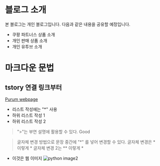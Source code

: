 # 블로그 소개

본 블로그는 개인 블로그입니다. 다음과 같은 내용을 공유할 예정입니다.

- 쿠팡 파트너스 상품 소개
- 개인 판매 상품 소개
- 개인 유투브 소개

# 마크다운 문법
## tstory 연결 링크부터
[Purum webpage](https://pururm.com)

* 리스트 작성에는 "*" 사용
 * 하위 리스트 작성 1
 * 하위 리스트 작성 2
 > ">"는 부연 설명에 활용할 수 있다.
 > Good

 >글자체 변경 방법으로 문장 중간에 "*" 를 넣어 변경할 수 있다.
 글자체 변경은 * 이렇게 *
 글자체 변경 2는 ** 이렇게 *

 * 이것은 웹 이미지
![python image2](https://www.raspberrypi.org/documentation/usage/python/images/python-logo.png)